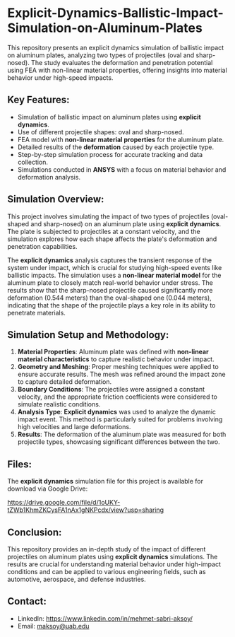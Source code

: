 # Explicit-Dynamics-Ballistic-Impact-Simulation-on-Aluminum-Plates

This repository presents an explicit dynamics simulation of ballistic impact on aluminum plates, analyzing two types of projectiles (oval and sharp-nosed). The study evaluates the deformation and penetration potential using FEA with non-linear material properties, offering insights into material behavior under high-speed impacts.


## Key Features:

- Simulation of ballistic impact on aluminum plates using **explicit dynamics**.
- Use of different projectile shapes: oval and sharp-nosed.
- FEA model with **non-linear material properties** for the aluminum plate.
- Detailed results of the **deformation** caused by each projectile type.
- Step-by-step simulation process for accurate tracking and data collection.
- Simulations conducted in **ANSYS** with a focus on material behavior and deformation analysis.


## Simulation Overview:

This project involves simulating the impact of two types of projectiles (oval-shaped and sharp-nosed) on an aluminum plate using **explicit dynamics**. The plate is subjected to projectiles at a constant velocity, and the simulation explores how each shape affects the plate's deformation and penetration capabilities.


The **explicit dynamics** analysis captures the transient response of the system under impact, which is crucial for studying high-speed events like ballistic impacts. The simulation uses a **non-linear material model** for the aluminum plate to closely match real-world behavior under stress. The results show that the sharp-nosed projectile caused significantly more deformation (0.544 meters) than the oval-shaped one (0.044 meters), indicating that the shape of the projectile plays a key role in its ability to penetrate materials.


## Simulation Setup and Methodology:

1. **Material Properties**: Aluminum plate was defined with **non-linear material characteristics** to capture realistic behavior under impact.
2. **Geometry and Meshing**: Proper meshing techniques were applied to ensure accurate results. The mesh was refined around the impact zone to capture detailed deformation.
3. **Boundary Conditions**: The projectiles were assigned a constant velocity, and the appropriate friction coefficients were considered to simulate realistic conditions.
4. **Analysis Type**: **Explicit dynamics** was used to analyze the dynamic impact event. This method is particularly suited for problems involving high velocities and large deformations.
5. **Results**: The deformation of the aluminum plate was measured for both projectile types, showcasing significant differences between the two.

## Files:

The **explicit dynamics** simulation file for this project is available for download via Google Drive:

https://drive.google.com/file/d/1oUKY-tZWb1KhmZKCysFA1nAx1gNKPcdx/view?usp=sharing


## Conclusion:

This repository provides an in-depth study of the impact of different projectiles on aluminum plates using **explicit dynamics** simulations. The results are crucial for understanding material behavior under high-impact conditions and can be applied to various engineering fields, such as automotive, aerospace, and defense industries.


## Contact:
- LinkedIn: https://www.linkedin.com/in/mehmet-sabri-aksoy/
- Email: maksoy@uab.edu



